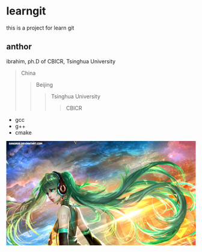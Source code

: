 # learngit

this is a project for learn git

## anthor

ibrahim, ph.D of  CBICR, Tsinghua University
>China
>>Beijing
>>>Tsinghua University
>>>>CBICR

* gcc
* g++
* cmake

<img src="https://github.com/IbrahimYang/learngit/blob/master/image/test_image.jpg?raw=true">
